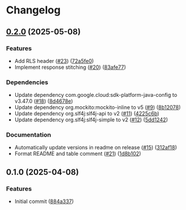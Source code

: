 # Changelog

## [0.2.0](https://github.com/googleapis/java-spanner-cassandra/compare/v0.1.0...v0.2.0) (2025-05-08)


### Features

* Add RLS header ([#23](https://github.com/googleapis/java-spanner-cassandra/issues/23)) ([72a5fe0](https://github.com/googleapis/java-spanner-cassandra/commit/72a5fe0c6044210522ac14b2a3be3cc59498b5d1))
* Implement response stitching ([#20](https://github.com/googleapis/java-spanner-cassandra/issues/20)) ([83afe77](https://github.com/googleapis/java-spanner-cassandra/commit/83afe77624dd589c8dec5eaa441dc16dbc7bd940))


### Dependencies

* Update dependency com.google.cloud:sdk-platform-java-config to v3.47.0 ([#18](https://github.com/googleapis/java-spanner-cassandra/issues/18)) ([8d4678e](https://github.com/googleapis/java-spanner-cassandra/commit/8d4678e12100e3b7280865dc0bcaf047ef82e623))
* Update dependency org.mockito:mockito-inline to v5 ([#9](https://github.com/googleapis/java-spanner-cassandra/issues/9)) ([8b12078](https://github.com/googleapis/java-spanner-cassandra/commit/8b1207884b08cbb8b2084a47e147363860e47d6e))
* Update dependency org.slf4j:slf4j-api to v2 ([#11](https://github.com/googleapis/java-spanner-cassandra/issues/11)) ([4225c6b](https://github.com/googleapis/java-spanner-cassandra/commit/4225c6b022c99ca59f9dcfc0082f20b823ec1559))
* Update dependency org.slf4j:slf4j-simple to v2 ([#12](https://github.com/googleapis/java-spanner-cassandra/issues/12)) ([5dd1242](https://github.com/googleapis/java-spanner-cassandra/commit/5dd124288ba705d98af5dc586c080c2f66385312))


### Documentation

* Automatically update versions in readme on release ([#15](https://github.com/googleapis/java-spanner-cassandra/issues/15)) ([312af18](https://github.com/googleapis/java-spanner-cassandra/commit/312af18b49b6004f40d4eceaa3419b2e0042cd10))
* Format README and table comment ([#21](https://github.com/googleapis/java-spanner-cassandra/issues/21)) ([1d8b102](https://github.com/googleapis/java-spanner-cassandra/commit/1d8b1028598fc3cef73bd8c4a2bb55b4bb577204))

## 0.1.0 (2025-04-08)


### Features

* Initial commit ([884a337](https://github.com/googleapis/java-spanner-cassandra/commit/884a337eee307ed1d154cce35fb2067cbd95c8b7))
